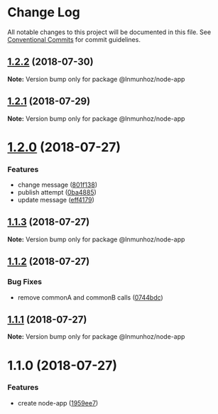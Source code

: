 # Change Log

All notable changes to this project will be documented in this file.
See [Conventional Commits](https://conventionalcommits.org) for commit guidelines.

<a name="1.2.2"></a>
## [1.2.2](https://github.com/lnmunhoz/lerna-poc/compare/@lnmunhoz/node-app@1.2.1...@lnmunhoz/node-app@1.2.2) (2018-07-30)

**Note:** Version bump only for package @lnmunhoz/node-app





<a name="1.2.1"></a>
## [1.2.1](https://github.com/lnmunhoz/lerna-poc/compare/@lnmunhoz/node-app@1.2.0...@lnmunhoz/node-app@1.2.1) (2018-07-29)

**Note:** Version bump only for package @lnmunhoz/node-app





<a name="1.2.0"></a>
# [1.2.0](https://github.com/lnmunhoz/lerna-poc/compare/@lnmunhoz/node-app@1.1.3...@lnmunhoz/node-app@1.2.0) (2018-07-27)


### Features

* change message ([801f138](https://github.com/lnmunhoz/lerna-poc/commit/801f138))
* publish attempt ([0ba4885](https://github.com/lnmunhoz/lerna-poc/commit/0ba4885))
* update message ([eff4179](https://github.com/lnmunhoz/lerna-poc/commit/eff4179))





<a name="1.1.3"></a>
## [1.1.3](https://github.com/lnmunhoz/lerna-poc/compare/@lnmunhoz/node-app@1.1.2...@lnmunhoz/node-app@1.1.3) (2018-07-27)




**Note:** Version bump only for package @lnmunhoz/node-app

<a name="1.1.2"></a>
## [1.1.2](https://github.com/lnmunhoz/lerna-poc/compare/@lnmunhoz/node-app@1.1.1...@lnmunhoz/node-app@1.1.2) (2018-07-27)


### Bug Fixes

* remove commonA and commonB calls ([0744bdc](https://github.com/lnmunhoz/lerna-poc/commit/0744bdc))




<a name="1.1.1"></a>
## [1.1.1](https://github.com/lnmunhoz/lerna-poc/compare/@lnmunhoz/node-app@1.1.0...@lnmunhoz/node-app@1.1.1) (2018-07-27)




**Note:** Version bump only for package @lnmunhoz/node-app

<a name="1.1.0"></a>
# 1.1.0 (2018-07-27)


### Features

* create node-app ([1959ee7](https://github.com/lnmunhoz/lerna-poc/commit/1959ee7))
